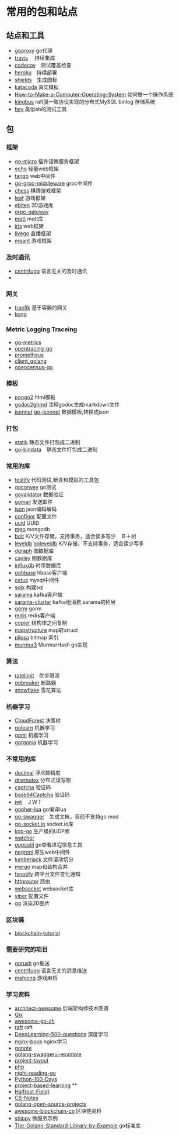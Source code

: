 # 常用的包和站点

## 站点和工具

- [goproxy](https://goproxy.io/) go代理
- [travis](https://travis-ci.org/) 　持续集成
- [codecov](https://codecov.io/)　测试覆盖检查
- [heroku](https://www.heroku.com/)　持续部署
- [shields](https://shields.io/#/)　生成图标
- [katacoda](https://www.katacoda.com/)  真实模拟
- [How-to-Make-a-Computer-Operating-System](https://github.com/SamyPesse/How-to-Make-a-Computer-Operating-System) 如何做一个操作系统
- [kingbus](https://github.com/flike/kingbus) raft强一致协议实现的分布式MySQL binlog 存储系统
- [hey](https://github.com/rakyll/hey) 类似ab的测试工具

## 包

### 框架

- [go-micro](https://github.com/micro/go-micro) 插件话微服务框架
- [echo](https://github.com/labstack/echo) 轻量web框架
- [tango](https://github.com/lunny/tango) web中间件
- [go-grpc-middleware](https://github.com/grpc-ecosystem/go-grpc-middleware) grpc中间件
- [chess](https://github.com/gochenzl/chess) 棋牌游戏框架
- [leaf](https://github.com/name5566/leaf) 游戏框架
- [ebiten](https://github.com/hajimehoshi/ebiten) 2D游戏库
- [grpc-gateway](https://github.com/grpc-ecosystem/grpc-gateway)
- [mqtt](https://github.com/zentures/surgemq) mqtt库
- [iris](https://github.com/kataras/iris) web框架
- [livego](https://github.com/gwuhaolin/livego) 直播框架
- [mqant](https://github.com/liangdas/mqant) 游戏框架

### 及时通讯

- [centrifugo](https://github.com/centrifugal/centrifugo) 语言无关的及时通讯
- 

### 网关

- [traefik](https://github.com/containous/traefik) 基于容器的网关
- [kong](https://github.com/Kong/kong) 

### Metric Logging Traceing

- [go-metrics](github.com/rcrowley/go-metrics)
- [opentracing-go](https://github.com/opentracing/opentracing-go)
- [prometheus](https://github.com/prometheus/prometheus)
- [client_golang](https://github.com/prometheus/client_golang)
- [opencensus-go](https://github.com/census-instrumentation/opencensus-go)

### 模板

- [pongo2](https://github.com/flosch/pongo2) html模板
- [godoc2ghmd](https://github.com/devnev/godoc2ghmd) 注释godoc生成markdown文件
- [jsonnet](https://github.com/google/jsonnet) [go-jsonnet](https://github.com/google/go-jsonnet) 数据模板,转换成json

### 打包

- [statik](https://github.com/rakyll/statik) 静态文件打包成二进制
- [go-bindata](https://github.com/jteeuwen/go-bindata)　静态文件打包成二进制


### 常用的库

- [testify](https://github.com/stretchr/testify) 代码测试,断言和模拟的工具包
- [goconvey](https://github.com/smartystreets/goconvey) go测试
- [govalidator](https://github.com/asaskevich/govalidator) 数据验证
- [gomail](https://github.com/go-gomail/gomail) 发送邮件
- [json](https://github.com/json-iterator/go) json编码解码
- [configor](https://github.com/jinzhu/configor) 配置文件
- [uuid](https://github.com/satori/go.uuid) UUID
- [mgo](https://github.com/go-mgo/mgo) mongodb
- [bolt](https://github.com/boltdb/bolt) K/V文件存储，支持事务，适合读多写少　Ｂ＋树
- [leveldb](https://github.com/golang/leveldb) [goleveldb](https://github.com/syndtr/goleveldb) K/V存储，不支持事务，适合读少写多　
- [dgraph](https://github.com/dgraph-io/dgraph) 图数据库
- [cayley](https://github.com/cayleygraph/cayley) 图数据库
- [influxdb](https://github.com/influxdata/influxdb) 时序数据库
- [gohbase](https://github.com/tsuna/gohbase) hbase客户端
- [cetus](https://github.com/Lede-Inc/cetus) mysql中间件
- [sqlx](https://github.com/jmoiron/sqlx) 构建sql
- [sarama](https://github.com/Shopify/sarama) kafka客户端
- [sarama-cluster](github.com/bsm/sarama-cluster) kafka组消费,sarama的拓展
- [gorm](https://github.com/jinzhu/gorm) gorm
- [redis](https://github.com/go-redis/redis) redis客户端
- [copier](https://github.com/jinzhu/copier) 结构体之间复制
- [mapstructure](github.com/mitchellh/mapstructure) map转struct
- [pilosa](https://github.com/pilosa/pilosa) bitmap 索引
- [murmur3](https://github.com/spaolacci/murmur3) MurmurHash go实现


### 算法

- [ratelimit](go.uber.org/ratelimit)　优步限流
- [gobreaker](https://github.com/sony/gobreaker) 断路器
- [snowflake](https://github.com/bwmarrin/snowflake) 雪花算法


### 机器学习

- [CloudForest](https://github.com/ryanbressler/CloudForest) 决策树
- [golearn](https://github.com/sjwhitworth/golearn) 机器学习
- [goml](https://github.com/cdipaolo/goml) 机器学习
- [gorgonia](https://github.com/gorgonia/gorgonia) 机器学习

### 不常用的库

- [decimal](https://github.com/shopspring/decimal) 浮点数精度
- [drwmutex](https://github.com/jonhoo/drwmutex) 分布式读写锁
- [captcha](https://github.com/dchest/captcha) 验证码
- [base64Captcha](https://github.com/mojocn/base64Captcha) 验证码
- [jwt](https://github.com/dgrijalva/jwt-go)　ＪＷＴ
- [gopher-lua](https://github.com/yuin/gopher-lua) go编译lua
- [go-swagger](https://github.com/go-swagger/go-swagger)　生成文档，目前不支持go mod
- [go-socket.io](https://github.com/googollee/go-socket.io) socket.io库
- [kcp-go](https://github.com/xtaci/kcp-go) 生产级的UDP库
- [watcher](https://github.com/radovskyb/watcher)
- [gopsutil](https://github.com/shirou/gopsutil) go查看进程信息工具
- [negroni](https://github.com/urfave/negroni) 原生web中间件
- [lumberjack](https://github.com/natefinch/lumberjack) 文件滚动切分
- [mergo](https://github.com/imdario/mergo) map和结构合并
- [fsnotify](https://github.com/fsnotify/fsnotify) 跨平台文件变化通知
- [httprouter](https://github.com/julienschmidt/httprouter) 路由
- [websocket](https://github.com/gorilla/websocket) websocket库
- [viper](https://github.com/spf13/viper) 配置文件
- [gg](https://github.com/fogleman/gg) 渲染2D图片

 
### 区块链

- [blockchain-tutorial](https://github.com/liuchengxu/blockchain-tutorial)

### 需要研究的项目

- [gorush](https://github.com/xiaomeng79/gorush) go推送
- [centrifugo](https://github.com/xiaomeng79/centrifugo) 语言无关的消息推送
- [mahjong](https://github.com/jxbdlut/mahjong) 游戏麻将


### 学习资料

- [architect-awesome](https://github.com/xingshaocheng/architect-awesome) 后端架构师技术图谱
- [Qix](https://github.com/ty4z2008/Qix)
- [awesome-go-zh](https://github.com/chai2010/awesome-go-zh)
- [raft](https://github.com/maemual/raft-zh_cn) raft
- [DeepLearning-500-questions](https://github.com/scutan90/DeepLearning-500-questions) 深度学习
- [nginx-book](https://github.com/taobao/nginx-book) nginx学习
- [gonote](https://github.com/xmge/gonote)
- [golang-swaggerui-example](https://github.com/ribice/golang-swaggerui-example)
- [project-layout](https://github.com/golang-standards/project-layout)
- [php](https://github.com/JingwenTian/awesome-php)
- [night-reading-go](https://github.com/developer-learning/night-reading-go)
- [Python-100-Days](https://github.com/jackfrued/Python-100-Days)
- [project-based-learning](https://github.com/tuvtran/project-based-learning) **
- [Halfrost-Field)](https://github.com/halfrost/Halfrost-Field)
- [CS-Notes](https://github.com/CyC2018/CS-Notes)
- [golang-open-source-projects](https://github.com/hackstoic/golang-open-source-projects)
- [awesome-blockchain-cn](https://github.com/chaozh/awesome-blockchain-cn) 区块链资料
- [shippy](https://github.com/EwanValentine/shippy) 微服务示例
- [The-Golang-Standard-Library-by-Example](https://github.com/polaris1119/The-Golang-Standard-Library-by-Example) go标准库


